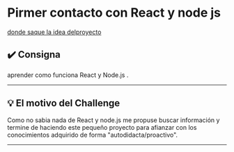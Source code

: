 # Pirmer contacto con React y node js

<div class="youtubr" data-locale="es_ES" data-size="medium" data-theme="light" data-type="VERTICAL" data-vanity="YouTube" data-version="v1"><a class="badge-base__link LI-simple-link" href="https://www.youtube.com/watch?v=pFyAu4R684s">donde saque la idea delproyecto</a></div>

## ✔️ Consigna

aprender como funciona React y Node.js .

---

## 💡 El motivo del Challenge

Como no sabia nada de React y node.js me propuse buscar información y 
termine de haciendo este pequeño proyecto para afianzar con los conocimientos 
adquirido de forma "autodidacta/proactivo".

---
